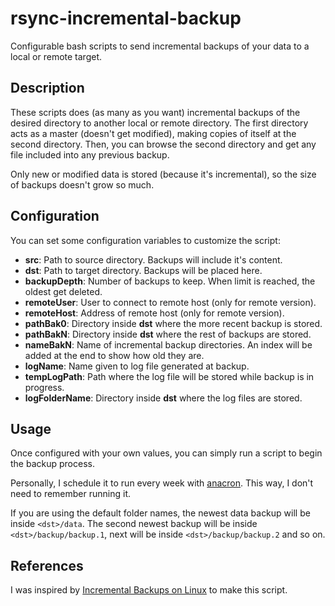 # rsync-incremental-backup

Configurable bash scripts to send incremental backups of your data to a local or remote target.


## Description

These scripts does (as many as you want) incremental backups of the desired directory to another local or remote directory. The first directory acts as a master (doesn't get modified), making copies of itself at the second directory. Then, you can browse the second directory and get any file included into any previous backup.

Only new or modified data is stored (because it's incremental), so the size of backups doesn't grow so much.


## Configuration

You can set some configuration variables to customize the script:

* **src**: Path to source directory. Backups will include it's content.
* **dst**: Path to target directory. Backups will be placed here.
* **backupDepth**: Number of backups to keep. When limit is reached, the oldest get deleted.
* **remoteUser**: User to connect to remote host (only for remote version).
* **remoteHost**: Address of remote host (only for remote version).
* **pathBak0**: Directory inside **dst** where the more recent backup is stored.
* **pathBakN**: Directory inside **dst** where the rest of backups are stored.
* **nameBakN**: Name of incremental backup directories. An index will be added at the end to show how old they are.
* **logName**: Name given to log file generated at backup.
* **tempLogPath**: Path where the log file will be stored while backup is in progress.
* **logFolderName**: Directory inside **dst** where the log files are stored.


## Usage

Once configured with your own values, you can simply run a script to begin the backup process.

Personally, I schedule it to run every week with [anacron](https://en.wikipedia.org/wiki/Anacron). This way, I don't need to remember running it.

If you are using the default folder names, the newest data backup will be inside `<dst>/data`. The second newest backup will be inside `<dst>/backup/backup.1`, next will be inside `<dst>/backup/backup.2` and so on.


## References

I was inspired by [Incremental Backups on Linux](http://www.admin-magazine.com/Articles/Using-rsync-for-Backups) to make this script.
